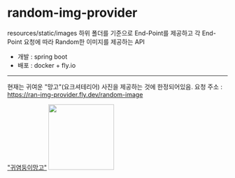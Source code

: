 # random-img-provider
resources/static/images 하위 폴더를 기준으로 End-Point를 제공하고
각 End-Point 요청에 따라 Random한 이미지를 제공하는 API

- 개발 : spring boot
- 배포 : docker + fly.io


---

현재는 귀여운 "망고"(요크셔테리어) 사진을 제공하는 것에 한정되어있음.
요청 주소 : https://ran-img-provider.fly.dev/random-image

["귀염둥이망고"](https://ran-img-provider.fly.dev/random-image)
<img width="150" src="https://ran-img-provider.fly.dev/random-image">
